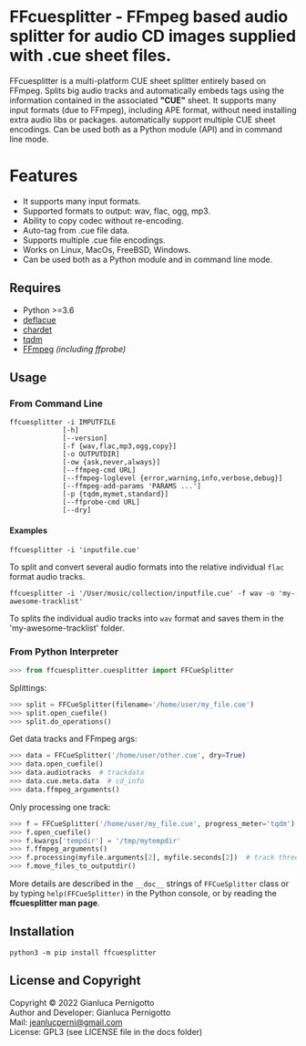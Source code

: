 # FFcuesplitter - FFmpeg based audio splitter for audio CD images supplied with .cue sheet files.

FFcuesplitter is a multi-platform CUE sheet splitter entirely based on FFmpeg. 
Splits big audio tracks and automatically embeds tags using the information 
contained in the associated **"CUE"** sheet. It supports many input formats 
(due to FFmpeg), including APE format, without need installing extra audio libs 
or packages. automatically support multiple CUE sheet encodings. Can be used both 
as a Python module (API) and in command line mode.   

# Features

- It supports many input formats.
- Supported formats to output: wav, flac, ogg, mp3.
- Ability to copy codec without re-encoding.
- Auto-tag from .cue file data.
- Supports multiple .cue file encodings.
- Works on Linux, MacOs, FreeBSD, Windows.
- Can be used both as a Python module and in command line mode.

## Requires

- Python >=3.6
- [deflacue](https://pypi.org/project/deflacue/)
- [chardet](https://pypi.org/project/chardet/)
- [tqdm](https://pypi.org/project/tqdm/#description)
- [FFmpeg](https://ffmpeg.org/) *(including ffprobe)*


## Usage

### From Command Line

```
ffcuesplitter -i IMPUTFILE
             [-h] 
             [--version] 
             [-f {wav,flac,mp3,ogg,copy}] 
             [-o OUTPUTDIR]
             [-ow {ask,never,always}] 
             [--ffmpeg-cmd URL]
             [--ffmpeg-loglevel {error,warning,info,verbose,debug}]
             [--ffmpeg-add-params 'PARAMS ...'] 
             [-p {tqdm,mymet,standard}]
             [--ffprobe-cmd URL] 
             [--dry]

```

#### Examples

`ffcuesplitter -i 'inputfile.cue'`   

To split and convert several audio formats into the relative individual 
`flac` format audio tracks.    

`ffcuesplitter -i '/User/music/collection/inputfile.cue' -f wav -o 'my-awesome-tracklist'`   

To splits the individual audio tracks into `wav` format 
and saves them in the 'my-awesome-tracklist' folder.   

### From Python Interpreter

```python
>>> from ffcuesplitter.cuesplitter import FFCueSplitter
```

Splittings:   

```python
>>> split = FFCueSplitter(filename='/home/user/my_file.cue')
>>> split.open_cuefile()
>>> split.do_operations()
```

Get data tracks and FFmpeg args:   

```python
>>> data = FFCueSplitter('/home/user/other.cue', dry=True)
>>> data.open_cuefile()
>>> data.audiotracks  # trackdata
>>> data.cue.meta.data  # cd_info
>>> data.ffmpeg_arguments()
```

Only processing one track:   

```python
>>> f = FFCueSplitter('/home/user/my_file.cue', progress_meter='tqdm')
>>> f.open_cuefile()
>>> f.kwargs['tempdir'] = '/tmp/mytempdir'
>>> f.ffmpeg_arguments()
>>> f.processing(myfile.arguments[2], myfile.seconds[2])  # track three
>>> f.move_files_to_outputdir()
```

More details are described in the `__doc__` strings of `FFCueSplitter` class or by typing 
`help(FFCueSplitter)` in the Python console, or by reading the **ffcuesplitter man page**.

## Installation

`python3 -m pip install ffcuesplitter`

## License and Copyright

Copyright © 2022 Gianluca Pernigotto   
Author and Developer: Gianluca Pernigotto   
Mail: <jeanlucperni@gmail.com>   
License: GPL3 (see LICENSE file in the docs folder)


